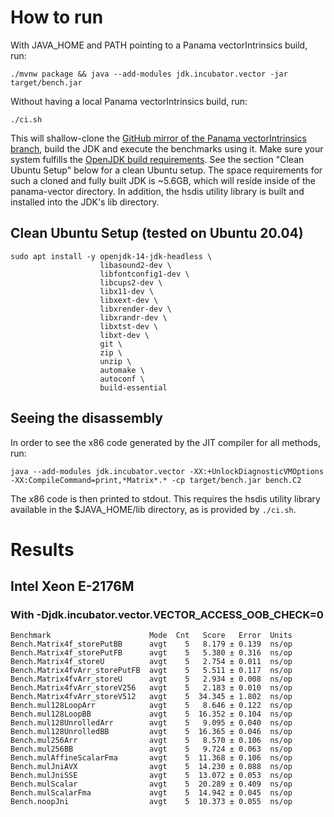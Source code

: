 # How to run

With JAVA_HOME and PATH pointing to a Panama vectorIntrinsics build, run:

```
./mvnw package && java --add-modules jdk.incubator.vector -jar target/bench.jar
```

Without having a local Panama vectorIntrinsics build, run:
```
./ci.sh
```
This will shallow-clone the [GitHub mirror of the Panama vectorIntrinsics branch](https://github.com/openjdk/panama-vector/tree/vectorIntrinsics), build the JDK and execute the benchmarks using it. Make sure your system fulfills the [OpenJDK build requirements](https://github.com/openjdk/panama-vector/blob/vectorIntrinsics/doc/building.md). See the section "Clean Ubuntu Setup" below for a clean Ubuntu setup.
The space requirements for such a cloned and fully built JDK is ~5.6GB, which will reside inside of the panama-vector directory.
In addition, the hsdis utility library is built and installed into the JDK's lib directory.

## Clean Ubuntu Setup (tested on Ubuntu 20.04)

```
sudo apt install -y openjdk-14-jdk-headless \
                    libasound2-dev \
                    libfontconfig1-dev \
                    libcups2-dev \
                    libx11-dev \
                    libxext-dev \
                    libxrender-dev \
                    libxrandr-dev \
                    libxtst-dev \
                    libxt-dev \
                    git \
                    zip \
                    unzip \
                    automake \
                    autoconf \
                    build-essential
```

## Seeing the disassembly

In order to see the x86 code generated by the JIT compiler for all methods, run:
```
java --add-modules jdk.incubator.vector -XX:+UnlockDiagnosticVMOptions -XX:CompileCommand=print,*Matrix*.* -cp target/bench.jar bench.C2
```
The x86 code is then printed to stdout. This requires the hsdis utility library available in the $JAVA_HOME/lib directory, as is provided by `./ci.sh`.

# Results

## Intel Xeon E-2176M
### With -Djdk.incubator.vector.VECTOR_ACCESS_OOB_CHECK=0
```
Benchmark                      Mode  Cnt   Score   Error  Units
Bench.Matrix4f_storePutBB      avgt    5   8.179 ± 0.139  ns/op
Bench.Matrix4f_storePutFB      avgt    5   5.380 ± 0.316  ns/op
Bench.Matrix4f_storeU          avgt    5   2.754 ± 0.011  ns/op
Bench.Matrix4fvArr_storePutFB  avgt    5   5.511 ± 0.117  ns/op
Bench.Matrix4fvArr_storeU      avgt    5   2.934 ± 0.008  ns/op
Bench.Matrix4fvArr_storeV256   avgt    5   2.183 ± 0.010  ns/op
Bench.Matrix4fvArr_storeV512   avgt    5  34.345 ± 1.802  ns/op
Bench.mul128LoopArr            avgt    5   8.646 ± 0.122  ns/op
Bench.mul128LoopBB             avgt    5  16.352 ± 0.104  ns/op
Bench.mul128UnrolledArr        avgt    5   9.095 ± 0.040  ns/op
Bench.mul128UnrolledBB         avgt    5  16.365 ± 0.046  ns/op
Bench.mul256Arr                avgt    5   8.570 ± 0.106  ns/op
Bench.mul256BB                 avgt    5   9.724 ± 0.063  ns/op
Bench.mulAffineScalarFma       avgt    5  11.368 ± 0.106  ns/op
Bench.mulJniAVX                avgt    5  14.230 ± 0.088  ns/op
Bench.mulJniSSE                avgt    5  13.072 ± 0.053  ns/op
Bench.mulScalar                avgt    5  20.289 ± 0.409  ns/op
Bench.mulScalarFma             avgt    5  14.942 ± 0.045  ns/op
Bench.noopJni                  avgt    5  10.373 ± 0.055  ns/op
```
